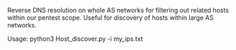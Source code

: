 Reverse DNS resolution on whole AS networks for filtering out related hosts within our pentest scope. Useful for discovery of hosts within large AS networks.

Usage: python3 Host_discover.py -i my_ips.txt
